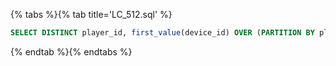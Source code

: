 {% tabs %}{% tab title='LC_512.sql' %}

```sql
SELECT DISTINCT player_id, first_value(device_id) OVER (PARTITION BY player_id ORDER BY event_date) device_id FROM activity
```

{% endtab %}{% endtabs %}
